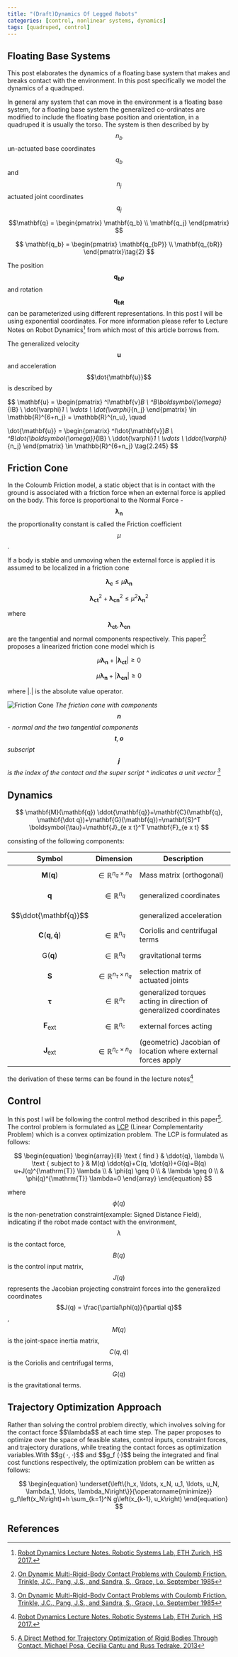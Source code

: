 ```yaml
---
title: "(Draft)Dynamics Of Legged Robots"
categories: [control, nonlinear systems, dynamics]
tags: [quadruped, control]
---
```


<script type="text/javascript" src="https://cdn.mathjax.org/mathjax/latest/MathJax.js?config=TeX-AMS-MML_HTMLorMML"></script>
<script type="text/x-mathjax-config">
  MathJax.Hub.Config({
    TeX: { equationNumbers: { autoNumber: "all" } }
  });
</script>

## Floating Base Systems

This post elaborates the dynamics of a floating base system that makes and breaks contact with the environment. In this post specifically we model the dynamics of a quadruped.

In general any system that can move in the environment is a floating base system, for a floating base system the generalized co-ordinates are modified to include the floating base position and orientation, in a quadruped it is usually the torso. The system is then described by by $$n_b$$ un-actuated base coordinates $$q_b$$ and $$n_j$$ actuated joint coordinates $$q_j$$

$$\mathbf{q} = \begin{pmatrix} \mathbf{q_b} \\ \mathbf{q_j} \end{pmatrix} $$

$$ \mathbf{q_b} = \begin{pmatrix} \mathbf{q_{bP}} \\ \mathbf{q_{bR}} \end{pmatrix}\tag{2} $$

The position $$ \mathbf{q_{bP}} $$ and rotation $$ \mathbf{q_{bR}} $$ can be parameterized using different representations. In this post I will be using exponential coordinates. For more information please refer to Lecture Notes on Robot Dynamics[^lable1] from which most of this article borrows from.

The generalized velocity $$\mathbf{u}$$ and acceleration $$\dot{\mathbf{u}}$$ is described by

$$
\mathbf{u} = \begin{pmatrix}
^I\mathbf{v}_B \\
^B\boldsymbol{\omega}_{IB} \\
\dot{\varphi}_1 \\
\vdots \\
\dot{\varphi}_{n_j}
\end{pmatrix} \in \mathbb{R}^{6+n_j} = \mathbb{R}^{n_u}, \quad


\dot{\mathbf{u}} = \begin{pmatrix}
^I\dot{\mathbf{v}}_B \\
^B\dot{\boldsymbol{\omega}}_{IB} \\
\ddot{\varphi}_1 \\
\vdots \\
\ddot{\varphi}_{n_j}
\end{pmatrix} \in \mathbb{R}^{6+n_j}
\tag{2.245}
$$

## Friction Cone

In the Coloumb Friction model, a static object that is in contact with the ground is associated with a friction force when an external force is applied on the body. This force is proportional to the Normal Force - $$\mathbf{\lambda_n}$$ the proportionality constant is called the Friction coefficient $$ \mu $$.

If a body is stable and unmoving when the external force is applied it is assumed to be localized in a friction cone

$$ \mathbf{\lambda_c} \leq \mu \mathbf{\lambda_n} $$

$$\mathbf{\lambda_{ct}}^2 + \mathbf{\lambda_{cn}}^2 \leq \mu^2\mathbf{\lambda_n}^2$$

where $$\mathbf{\lambda_{ct}}, \mathbf{\lambda_{cn}}$$ are the tangential and normal components respectively. This paper[^label2] proposes a linearized friction cone model which is

$$ \mu\mathbf{\lambda_n} + |\mathbf{\lambda_{ct}}| \geq 0$$

$$ \mu\mathbf{\lambda_n} + |\mathbf{\lambda_{cn}}| \geq 0$$

where \|.\| is the absolute value operator.


![Friction Cone](assets/img/posts/dynamics/frictioncone.png)
_The friction cone with components $$\mathbf{n}$$ - normal and the two tangential components $$\mathbf{t},\mathbf{o}$$ subscript $$\mathbf{j}$$ is the index of the contact and the super script ^ indicates a unit vector [^label2]_

## Dynamics

$$
\mathbf{M}(\mathbf{q}) \ddot{\mathbf{q}}+\mathbf{C}(\mathbf{q}, \mathbf{\dot q})+\mathbf{G}(\mathbf{q})=\mathbf{S}^T \boldsymbol{\tau}+\mathbf{J}_{e x t}^T \mathbf{F}_{e x t}
$$

consisting of the following components:

| Symbol                                 | Dimension                              | Description                                                        |
| -------------------------------------- | -------------------------------------- | ------------------------------------------------------------------ |
| $$\mathbf{M}(\mathbf{q})$$             | $$\in \mathbb{R}^{n_q \times n_q}$$    | Mass matrix (orthogonal)                                           |
| $$\mathbf{q}$$                         | $$\in \mathbb{R}^{n_q}$$               | generalized coordinates                                            |
| $$\ddot{\mathbf{q}}$$                    |                                        | generalized acceleration                                           |
| $$\mathbf{C}(\mathbf{q}, \mathbf{\dot q})$$ | $$\in \mathbb{R}^{n_q}$$               | Coriolis and centrifugal terms                                     |
| $$\mathrm{G}(\mathbf{q})$$             | $$\in \mathbb{R}^{n_q}$$               | gravitational terms                                                |
| $$\mathbf{S}$$                         | $$\in \mathbb{R}^{n_\tau \times n_q}$$ | selection matrix of actuated joints                                |
| $$\boldsymbol{\tau}$$                  | $$\in \mathbb{R}^{n_\tau}$$            | generalized torques acting in direction of generalized coordinates |
| $$\mathbf{F}_{\text{ext}}$$            | $$\in \mathbb{R}^{n_c}$$               | external forces acting                                             |
| $$\mathbf{J}_{\text{ext}}$$            | $$\in \mathbb{R}^{n_c \times n_q}$$    | (geometric) Jacobian of location where external forces apply       |

the derivation of these terms can be found in the lecture notes[^lable1]

## Control
In this post I will be following the control method described in this paper[^label3]. The control problem is formulated as <a href="https://en.wikipedia.org/wiki/Linear_complementarity_problem">LCP</a> (Linear Complementarity Problem) which is a convex optimization problem. The LCP is formulated as follows:


$$
\begin{equation}
\begin{array}{ll}
\text { find } & \ddot{q}, \lambda \\
\text { subject to } & M(q) \ddot{q}+C(q, \dot{q})+G(q)=B(q) u+J(q)^{\mathrm{T}} \lambda \\
& \phi(q) \geq 0 \\
& \lambda \geq 0 \\
& \phi(q)^{\mathrm{T}} \lambda=0
\end{array}
\end{equation}
$$

where $$\phi(q)$$ is the non-penetration constraint(example: Signed Distance Field), indicating if the robot made contact with the environment, $$\lambda$$ is the contact force, $$B(q)$$ is the control input matrix,  $$J(q)$$ represents the Jacobian projecting constraint forces into the generalized coordinates $$J(q) = \frac{\partial\phi(q)}{\partial q}$$ , $$M(q)$$ is the joint-space inertia matrix, $$C(q,\dot{q})$$ is the Coriolis and centrifugal terms, $$G(q)$$ is the gravitational terms.

<h2>Trajectory Optimization Approach</h2>
Rather than solving the control problem directly, which involves solving for the contact force $$\lambda$$ at each time step. The paper proposes to optimize over the space of feasible states, control inputs, constraint forces, and trajectory durations, while treating the contact forces as optimization variables.With $$g( ·, ·)$$ and $$g_f (·)$$ being the integrated and final cost functions respectively, the optimization problem can be written as follows:

$$
\begin{equation}
\underset{\left\{h_x, \ldots, x_N, u_1, \ldots, u_N, \lambda_1, \ldots, \lambda_N\right\}}{\operatorname{minimize}} g_f\left(x_N\right)+h \sum_{k=1}^N g\left(x_{k-1}, u_k\right)
\end{equation}
$$


## References

[^lable1]: <a href="https://ethz.ch/content/dam/ethz/special-interest/mavt/robotics-n-intelligent-systems/rsl-dam/documents/RobotDynamics2017/RD_HS2017script.pdf">Robot Dynamics Lecture Notes. Robotic Systems Lab, ETH Zurich, HS 2017.</a>
[^label2]: <a href="https://www.cs.rpi.edu/~trink/Papers/TPSLzamm97.pdf"> On Dynamic Multi-Rigid-Body Contact Problems with Coulomb Friction. Trinkle, J.C., Pang, J.S., and Sandra, S., Grace, Lo. September 1985</a>
[^label3]: <a href="https://journals.sagepub.com/doi/pdf/10.1177/0278364913506757"> A Direct Method for Trajectory Optimization of Rigid Bodies Through Contact. Michael Posa, Cecilia Cantu and Russ Tedrake. 2013</a> 

